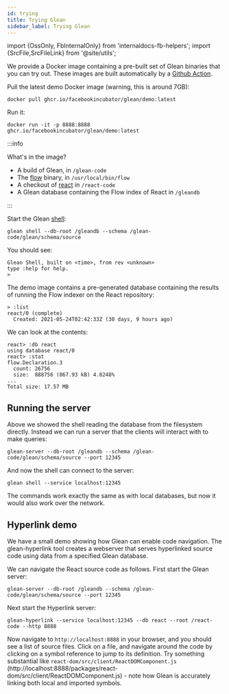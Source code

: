 ```yaml
---
id: trying
title: Trying Glean
sidebar_label: Trying Glean
---
```


import {OssOnly, FbInternalOnly} from 'internaldocs-fb-helpers';
import {SrcFile,SrcFileLink} from '@site/utils';

We provide a Docker image containing a pre-built set of Glean binaries
that you can try out.  These images are built automatically by a
[Github Action](https://github.com/facebookincubator/Glean/blob/master/.github/workflows/glean-docker.yml).

Pull the latest demo Docker image (warning, this is around 7GB):

```
docker pull ghcr.io/facebookincubator/glean/demo:latest
```

Run it:

```
docker run -it -p 8888:8888 ghcr.io/facebookincubator/glean/demo:latest
```

:::info

What's in the image?

* A build of Glean, in `/glean-code`
* The [flow](https://github.com/facebook/flow/) binary, in `/usr/local/bin/flow`
* A checkout of [react](https://github.com/facebook/react/) in `/react-code`
* A Glean database containing the Flow index of React in `/gleandb`

:::

Start the Glean [shell](shell.md):

```
glean shell --db-root /gleandb --schema /glean-code/glean/schema/source
```

You should see:

```
Glean Shell, built on <time>, from rev <unknown>
type :help for help.
>
```

The demo image contains a pre-generated database containing the
results of running the Flow indexer on the React repository:

```
> :list
react/0 (complete)
  Created: 2021-05-24T02:42:33Z (30 days, 9 hours ago)
```

We can look at the contents:

```
react> :db react
using database react/0
react> :stat
flow.Declaration.3
  count: 26756
  size:  888756 (867.93 kB) 4.8248%
...
Total size: 17.57 MB
```

## Running the server

Above we showed the shell reading the database from the filesystem
directly. Instead we can run a server that the clients will interact
with to make queries:

```
glean-server --db-root /gleandb --schema /glean-code/glean/schema/source --port 12345
```

And now the shell can connect to the server:

```
glean shell --service localhost:12345
```

The commands work exactly the same as with local databases, but now it
would also work over the network.

## Hyperlink demo

We have a small demo showing how Glean can enable code navigation. The <SrcFileLink file="glean/demo/Hyperlink.hs">glean-hyperlink</SrcFileLink> tool
creates a webserver that serves hyperlinked source code using data
from a specified Glean database.

We can navigate the React source code as follows. First start the
Glean server:

```
glean-server --db-root /gleandb --schema /glean-code/glean/schema/source --port 12345
```

Next start the Hyperlink server:

```
glean-hyperlink --service localhost:12345 --db react --root /react-code --http 8888
```

Now navigate to `http://localhost:8888` in your browser, and you
should see a list of source files. Click on a file, and navigate
around the code by clicking on a symbol reference to jump to its
definition.  Try something substantial like
`react-dom/src/client/ReactDOMComponent.js`
(http://localhost:8888/packages/react-dom/src/client/ReactDOMComponent.js) -
note how Glean is accurately linking both local and imported
symbols.
